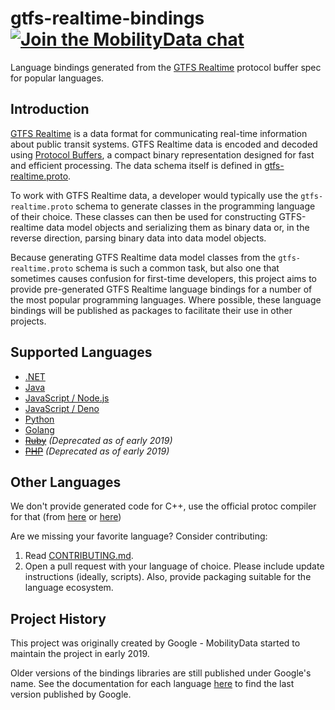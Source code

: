 # gtfs-realtime-bindings [![Join the MobilityData chat](https://img.shields.io/badge/chat-on%20slack-red)](https://bit.ly/mobilitydata-slack)

Language bindings generated from the
[GTFS Realtime](https://github.com/google/transit/tree/master/gtfs-realtime) protocol
buffer spec for popular languages.

## Introduction

[GTFS Realtime](https://github.com/google/transit/tree/master/gtfs-realtime) is a data
format for communicating real-time information about public transit systems.
GTFS Realtime data is encoded and decoded using [Protocol
Buffers](https://developers.google.com/protocol-buffers/), a compact binary
representation designed for fast and efficient processing.  The data schema
itself is defined in
[gtfs-realtime.proto](https://github.com/google/transit/blob/master/gtfs-realtime/proto/gtfs-realtime.proto).

To work with GTFS Realtime data, a developer would typically use the
`gtfs-realtime.proto` schema to generate classes in the programming language of
their choice.  These classes can then be used for constructing GTFS-realtime
data model objects and serializing them as binary data or, in the reverse
direction, parsing binary data into data model objects.

Because generating GTFS Realtime data model classes from the
`gtfs-realtime.proto` schema is such a common task, but also one that sometimes
causes confusion for first-time developers, this project aims to provide
pre-generated GTFS Realtime language bindings for a number of the most popular
programming languages.  Where possible, these language bindings will be
published as packages to facilitate their use in other projects.

## Supported Languages

* [.NET](dotnet/README.md)
* [Java](java/README.md)
* [JavaScript / Node.js](nodejs/README.md)
* [JavaScript / Deno](deno/README.md)
* [Python](python/README.md)
* [Golang](golang/README.md)
* ~~[Ruby](ruby/README.md)~~ *(Deprecated as of early 2019)*
* ~~[PHP](https://github.com/google/gtfs-realtime-bindings-php)~~ *(Deprecated as of early 2019)*

## Other Languages

We don't provide generated code for C++, use the official protoc compiler for that (from [here](https://developers.google.com/protocol-buffers/docs/downloads) or [here](https://github.com/google/protobuf))

Are we missing your favorite language? Consider contributing:

1. Read [CONTRIBUTING.md](CONTRIBUTING.md).
2. Open a pull request with your language of choice. Please include update instructions (ideally, scripts). Also, provide packaging suitable for the language ecosystem.

## Project History

This project was originally created by Google - MobilityData started to maintain the project in early 2019. 

Older versions of the bindings libraries are still published under Google's name.  See the documentation for each language [here](https://github.com/MobilityData/gtfs-realtime-bindings/tree/final-google-version) to find the last version published by Google.
